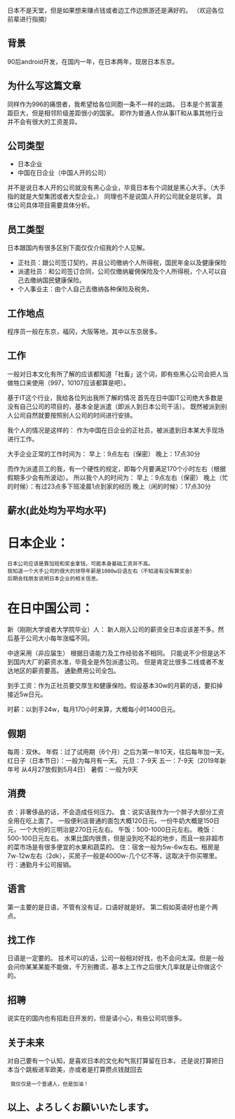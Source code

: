 日本不是天堂，但是如果想来赚点钱或者边工作边旅游还是满好的。
（欢迎各位前辈进行指摘）

## 背景
90后android开发，在国内一年，在日本两年，现居日本东京。

## 为什么写这篇文章
同样作为996的痛恨者，我希望给各位同胞一条不一样的出路。
日本是个贫富差距巨大，但是相邻阶级差距很小的国家。
即作为普通人你从事IT和从事其他行业并不会有很大的工资差异。

## 公司类型
* 日本企业
* 中国在日企业（中国人开的公司）

并不是说日本人开的公司就没有黑心企业，毕竟日本有个词就是黑心大手。（大手指的就是大型集团或者大型企业。）
同理也不是说国人开的公司就全是坑爹。
具体公司具体项目需要具体分析。

## 员工类型
日本跟国内有很多区别下面仅仅介绍我的个人见解。
* 正社员：跟公司签订契约，并且公司缴纳个人所得税，国民年金以及健康保险
* 派遣社员：和公司签订合同，公司仅缴纳雇佣保险及个人所得税，个人可以自己去缴纳国民健康保险。
* 个人事业主：由个人自己去缴纳各种保险及税务。

## 工作地点
程序员一般在东京，福冈，大阪等地，其中以东京居多。

## 工作
一般对日本文化有所了解的应该都知道「社畜」这个词，即有些黑心公司会把人当做牲口来使用（997，10107应该都算是吧）。

基于IT这个行业，我给各位列出我所了解的情况
首先在日中国IT公司绝大多数是没有自己公司的项目的，基本全是派遣（即派人到日本公司干活）。
既然被派到别人公司自然就要按照别人公司的时间进行安排。

我个人的情况是这样的：
作为中国在日企业的正社员，被派遣到日本某大手现场进行工作。

大手企业正常的工作时间为：
早上：9点左右（保密）
晚上：17点30分

而作为派遣员工的我，有一个硬性的规定，即每个月要满足170个小时左右（根据假期多少会有所波动）。
所以我个人的时间为：
早上：9点左右（保密）
晚上（忙的时候）：有过23点多下班凌晨1点到家的经历
晚上（闲的时候）：17点30分

## 薪水(此处均为平均水平)
 # 日本企业：
    日本公司应该是靠加班和奖金拿钱，可能本身基础工资并不高。 
    我知道一个大手公司的很大的领导年薪是1000w日语左右（不知道有没有算奖金）
    后期会找朋友说明日本企业的相关信息。
  


 # 在日中国公司：
    
   新（刚刚大学或者大学院毕业）人：
   新人刚入公司的薪资全日本应该差不多。然后基于公司大小每年涨幅不同。
  
   中途采用（非应届生）
   根据日语能力及工作经验各不相同。
   只能说不少但是达不到国内大厂的薪资水准，毕竟全是外包派遣公司。
   但是肯定比很多二线或者不发达地区的薪资要高。
   通勤费用公司全包。
    
   到手工资：作为正社员要交厚生和健康保险。假设基本30w的月薪的话，要扣掉接近5w日元。
    
   时薪：以到手24w，每月170小时来算，大概每小时1400日元。
    
## 假期
   
   每周：双休。
   年假：过了试用期（6个月）之后为第一年10天，往后每年加一天。
   红日子（日本节日）：一般为每月有一天。
   元旦：7-9天
   五一：7-9天（2019年新年号  从4月27放假到5月4日）
   暑假：一般为9天

## 消费
   
   衣：非奢侈品的话，不会造成任何压力。
   食：说实话我作为一个胖子大部分工资全用在吃上面了。
        一般便利店普通的面包大概120日元，一份牛奶大概是150日元，一个大份的三明治是270日元左右。
        午饭：500-1000日元左右。
        晚饭：500-100日元左右。
        水果比国内很贵，但是没到吃不起的地步，而且一些非超市的菜市场是有很多便宜的水果和蔬菜的。
   住：宿舍一般为5w-6w左右。租房是7w-12w左右（2dk），买房子一般是4000w-几个亿不等，这取决于你买哪里。
   行：通勤月卡公司报销。
   
    
## 语言
   
   第一主要的是日语，不管有没有证，口语好就是好。
   第二假如英语好也是个两点。
    
## 找工作
   
   日语是一定要的。
   技术可以的话，公司一般相对好找，也不会问太深。但是一般会问你某某某能不能做，千万别撒谎，基本上工作之后很大几率就是让你做这个的。
    
## 招聘
    
   说实在的国内也有招赴日开发的，但是请小心，有些公司坑很多。
    
    
   
## 关于未来
    
   对自己要有一个认知，是喜欢日本的文化和气氛打算留在日本，
   还是说打算把日本当个跳板进军欧美，亦或者是打算攒点钱就回去
     
     我仅仅是一个普通人，但是加油！
     

## 以上、よろしくお願いいたします。


